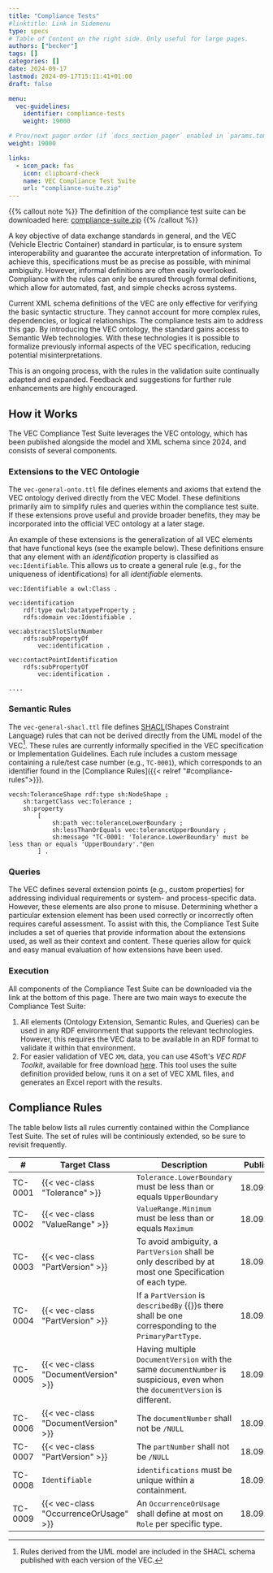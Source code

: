 ```yaml
---
title: "Compliance Tests"
#linktitle: Link in Sidemenu
type: specs
# Table of Content on the right side. Only useful for large pages.
authors: ["becker"]
tags: []
categories: []
date: 2024-09-17
lastmod: 2024-09-17T15:11:41+01:00
draft: false

menu:
  vec-guidelines:
    identifier: compliance-tests
    weight: 19000

# Prev/next pager order (if `docs_section_pager` enabled in `params.toml`)
weight: 19000

links:
  - icon_pack: fas
    icon: clipboard-check
    name: VEC Compliance Test Suite    
    url: "compliance-suite.zip"
---
```

{{% callout note %}}
The definition of the compliance test suite can be downloaded here: [compliance-suite.zip](./compliance-suite.zip)
{{% /callout %}}

A key objective of data exchange standards in general, and the VEC (Vehicle Electric Container) 
standard in particular, is to ensure system interoperability and guarantee the accurate 
interpretation of information. To achieve this, specifications must be as precise as possible, 
with minimal ambiguity. However, informal definitions are often easily overlooked. Compliance 
with the rules can only be ensured through formal definitions, which allow for automated, fast, 
and simple checks across systems.

Current XML schema definitions of the VEC are only effective for verifying the basic syntactic 
structure. They cannot account for more complex rules, dependencies, or logical relationships. 
The compliance tests aim to address this gap. By introducing the VEC ontology, the standard gains 
access to Semantic Web technologies. With these technologies it is possible to formalize previously 
informal aspects of the VEC specification, reducing potential misinterpretations.

This is an ongoing process, with the rules in the validation suite continually adapted and 
expanded. Feedback and suggestions for further rule enhancements are highly encouraged.

## How it Works

The VEC Compliance Test Suite leverages the VEC ontology, which has been published alongside 
the model and XML schema since 2024, and consists of several components.

### Extensions to the VEC Ontologie

The `vec-general-onto.ttl` file defines elements and axioms that extend the VEC ontology derived directly 
from the VEC Model. These definitions primarily aim to simplify rules and queries within the 
compliance test suite. If these extensions prove useful and provide broader benefits, 
they may be incorporated into the official VEC ontology at a later stage.

An example of these extensions is the generalization of all VEC elements that have functional keys 
(see the example below). These definitions ensure that any element with an _identification_ property 
is classified as `vec:Identifiable`. This allows us to create a general rule 
(e.g., for the uniqueness of identifications) for all _identifiable_ elements.


```turtle
vec:Identifiable a owl:Class .

vec:identification
    rdf:type owl:DatatypeProperty ;
    rdfs:domain vec:Identifiable .

vec:abstractSlotSlotNumber
    rdfs:subPropertyOf
        vec:identification .

vec:contactPointIdentification
    rdfs:subPropertyOf
        vec:identification .

....        
```

### Semantic Rules

The `vec-general-shacl.ttl` file defines [SHACL](https://www.w3.org/TR/shacl/)(Shapes Constraint Language) rules that can not be 
derived directly from the UML model of the VEC[^1]. These rules are currently informally specified in the VEC specification or 
Implementation Guidelines. Each rule includes a custom message containing a rule/test case number (e.g., `TC-0001`), which 
corresponds to an identifier found in the [Compliance Rules]({{< relref "#compliance-rules">}}).


```turtle
vecsh:ToleranceShape rdf:type sh:NodeShape ;
    sh:targetClass vec:Tolerance ;
    sh:property
        [
            sh:path vec:toleranceLowerBoundary ;
            sh:lessThanOrEquals vec:toleranceUpperBoundary ;
            sh:message "TC-0001: 'Tolerance.LowerBoundary' must be less than or equals 'UpperBoundary'."@en
        ] .
```

### Queries

The VEC defines several extension points (e.g., custom properties) for addressing individual requirements or system- and 
process-specific data. However, these elements are also prone to misuse. Determining whether a particular extension element has 
been used correctly or incorrectly often requires careful assessment. To assist with this, the Compliance Test Suite includes 
a set of queries that provide information about the extensions used, as well as their context and content. 
These queries allow for quick and easy manual evaluation of how extensions have been used.

### Execution

All components of the Compliance Test Suite can be downloaded via the link at the bottom of this page. 
There are two main ways to execute the Compliance Test Suite:

1. All elements (Ontology Extension, Semantic Rules, and Queries) can be used in any RDF environment that supports the relevant technologies. 
However, this requires the VEC data to be available in an RDF format to validate it within that environment.
2. For easier validation of VEC `XML` data, you can use 4Soft's _VEC RDF Toolkit_, available for free download [here](https://www.4soft.de/downloads/vec-rdf/). 
This tool uses the suite definition provided below, runs it on a set of VEC XML files, and generates an Excel report with the results.


## Compliance Rules

The table below lists all rules currently contained within the Compliance Test Suite. 
The set of rules will be continiously extended, so be sure to revisit frequently.

| #     | Target Class   | Description    | Published   | Updated    |
|-------|----------------|----------------|-------------|------------|
| TC-0001 | {{< vec-class "Tolerance" >}} | `Tolerance.LowerBoundary` must be less than or equals `UpperBoundary` | 18.09.2024 | 18.09.2024 |
| TC-0002 | {{< vec-class "ValueRange" >}} | `ValueRange.Minimum` must be less than or equals `Maximum` | 18.09.2024 | 18.09.2024 |
| TC-0003 | {{< vec-class "PartVersion" >}} | To avoid ambiguity, a `PartVersion` shall be only described by at most one Specification of each type. | 18.09.2024 | 18.09.2024 |
| TC-0004 | {{< vec-class "PartVersion" >}} | If a `PartVersion` is `describedBy` {{<vec-class PartOrUsageRelatedSpecification >}}s there shall be one corresponding to the `PrimaryPartType`. | 18.09.2024 | 18.09.2024 |
| TC-0005 | {{< vec-class "DocumentVersion" >}} | Having multiple `DocumentVersion` with the same `documentNumber` is suspicious, even when the `documentVersion` is different. | 18.09.2024 | 18.09.2024 |
| TC-0006 | {{< vec-class "DocumentVersion" >}} | The `documentNumber` shall not be `/NULL` | 18.09.2024 | 18.09.2024 |
| TC-0007 | {{< vec-class "PartVersion" >}} | The `partNumber` shall not be `/NULL` | 18.09.2024 | 18.09.2024 |
| TC-0008 | `Identifiable` | `identifications` must be unique within a containment. | 18.09.2024 | 18.09.2024 |
| TC-0009 | {{< vec-class "OccurrenceOrUsage" >}} | An `OccurrenceOrUsage` shall define at most on `Role` per specific type. | 18.09.2024 | 18.09.2024 |


[^1]: Rules derived from the UML model are included in the SHACL schema published with each version of the VEC.